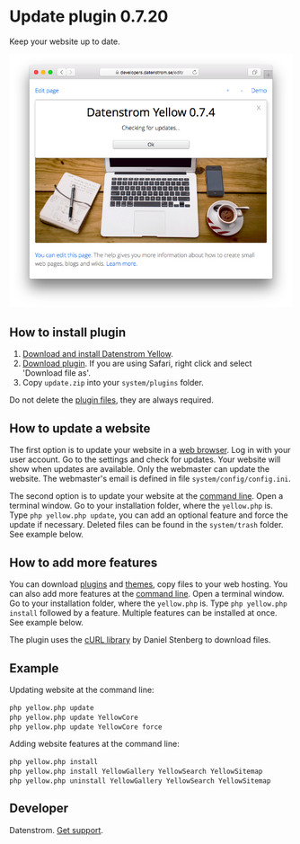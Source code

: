 Update plugin 0.7.20
===================
Keep your website up to date.

<p align="center"><img src="update-screenshot.png?raw=true" alt="Screenshot"></p>

## How to install plugin

1. [Download and install Datenstrom Yellow](https://github.com/datenstrom/yellow/).
2. [Download plugin](https://github.com/datenstrom/yellow-plugins/raw/master/zip/update.zip). If you are using Safari, right click and select 'Download file as'.
3. Copy `update.zip` into your `system/plugins` folder.

Do not delete the [plugin files](update.ini), they are always required.

## How to update a website

The first option is to update your website in a [web browser](https://github.com/datenstrom/yellow-plugins/tree/master/edit). Log in with your user account. Go to the settings and check for updates. Your website will show when updates are available. Only the webmaster can update the website. The webmaster's email is defined in file `system/config/config.ini`.

The second option is to update your website at the [command line](https://github.com/datenstrom/yellow-plugins/tree/master/command). Open a terminal window. Go to your installation folder, where the `yellow.php` is. Type `php yellow.php update`, you can add an optional feature and force the update if necessary. Deleted files can be found in the `system/trash` folder. See example below.

## How to add more features

You can download [plugins](https://developers.datenstrom.se/plugins/) and [themes](https://developers.datenstrom.se/themes/), copy files to your web hosting. You can also add more features at the [command line](https://github.com/datenstrom/yellow-plugins/tree/master/command). Open a terminal window. Go to your installation folder, where the `yellow.php` is. Type `php yellow.php install` followed by a feature. Multiple features can be installed at once. See example below.

The plugin uses the [cURL library](https://github.com/curl/curl) by Daniel Stenberg to download files.

## Example

Updating website at the command line:
 
`php yellow.php update`  
`php yellow.php update YellowCore`  
`php yellow.php update YellowCore force`  

Adding website features at the command line:

`php yellow.php install`  
`php yellow.php install YellowGallery YellowSearch YellowSitemap`  
`php yellow.php uninstall YellowGallery YellowSearch YellowSitemap `  

## Developer

Datenstrom. [Get support](https://developers.datenstrom.se/help/support).
